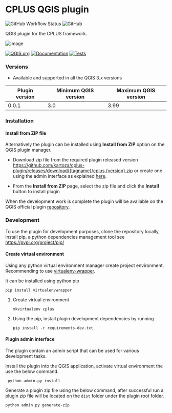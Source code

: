 # CPLUS QGIS plugin
![GitHub Workflow Status](https://img.shields.io/github/actions/workflow/status/kartoza/cplus-plugin/ci.yml?branch=main)
![GitHub](https://img.shields.io/github/license/kartoza/cplus-plugin)


QGIS plugin for the CPLUS framework.

![image](https://github.com/Samweli/ci-cplus-scoping/assets/2663775/cbcfdad4-34c5-4214-a633-b6a5cdc2515c)


[![QGIS.org](https://img.shields.io/badge/QGIS.org-ondevelopment-yellow)](https://plugins.qgis.org/plugins/ci-cplus-plugin/)
[![Documentation](https://img.shields.io/badge/Documentation-onprogress-inactive)](https://github.com/kartoza/ci-cplus/actions/workflows/doc.yml)
[![Tests](https://img.shields.io/badge/Tests-onprogress-inactive)](https://github.com/kartoza/ci-cplus-plugin/actions/workflows/ci.yml)


### Versions

* Available and supported in all the QGIS 3.x versions

| Plugin version   | Minimum QGIS version | Maximum QGIS version |
|-------------|----------|------|
| 0.0.1   | 3.0          | 3.99 |

### Installation

[//]: # ()
[//]: # (During the development phase the plugin is available to install via )

[//]: # (a dedicated plugin repository )

[//]: # ([https://raw.githubusercontent.com/kartoza/cplus-plugin/release/docs/repository/plugins.xml]&#40;https://raw.githubusercontent.com/kartoza/cplus-plugin/release/docs/repository/plugins.xml&#41;)

[//]: # ()
[//]: # (#### Install from QGIS plugin repository)

[//]: # ()
[//]: # (- Open QGIS application and open plugin manager.)

[//]: # (- Search for `CPLUS` in the All page of the plugin manager.)

[//]: # (- From the found results, click on the `CPLUS` result item and a page with plugin information will show up. )

[//]: # (  )
[//]: # (- Click the `Install Plugin` button at the bottom of the dialog to install the plugin.)

[//]: # ()

#### Install from ZIP file

Alternatively the plugin can be installed using **Install from ZIP** option on the 
QGIS plugin manager. 

- Download zip file from the required plugin released version
https://github.com/kartoza/cplus-plugin/releases/download/{tagname}/cplus.{version}.zip or create one
using the admin interface as explained [here](https://github.com/kartoza/cplus-plugin#plugin-admin-interface).

- From the **Install from ZIP** page, select the zip file and click the **Install** button to install plugin

[//]: # (#### Install from custom plugin repository)

[//]: # ()
[//]: # (- Open the QGIS plugin manager, then select the **Settings** page)

[//]: # ()
[//]: # (- Click **Add** button on the **Plugin Repositories** group box and use the above url to create)

[//]: # (the new plugin repository.)

[//]: # (- The plugin should now be available from the list)

[//]: # (of all plugins that can be installed.)

[//]: # ()
[//]: # (Disable QGIS official plugin repository in order to not fetch plugins from it.)

[//]: # (**NOTE:** While the development phase is on going the plugin will be flagged as experimental, make)

[//]: # (sure to enable the QGIS plugin manager in the **Settings** page to show the experimental plugins)

[//]: # (in order to be able to install it.)


When the development work is complete the plugin will be available on the QGIS
official plugin [repository](https://plugins.qgis.org/plugins).


### Development 

To use the plugin for development purposes, clone the repository locally,
install pip, a python dependencies management tool see https://pypi.org/project/pip/

#### Create virtual environment

Using any python virtual environment manager create project environment. 
Recommending to use [virtualenv-wrapper](https://virtualenvwrapper.readthedocs.io/en/latest/).

It can be installed using python pip 

```
pip install virtualenvwrapper
```

 1. Create virtual environment

    ```
    mkvirtualenv cplus
    ```

2. Using the pip, install plugin development dependencies by running 

    ```
    pip install -r requirements-dev.txt
   ```

#### Plugin admin interface
The plugin contain an admin script that can be used for various development tasks.

Install the plugin into the QGIS application, activate virtual environment the use the below command.
```
 python admin.py install
```

Generate a plugin zip file using the below command, after successful run a plugin zip file will be located
on the `dist` folder under the plugin root folder.

```
python admin.py generate-zip
```